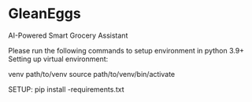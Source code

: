 # GleanEggs
AI-Powered Smart Grocery Assistant

Please run the following commands to setup environment in python 3.9+
Setting up virtual environment:

venv path/to/venv
source path/to/venv/bin/activate

SETUP:
pip install -requirements.txt